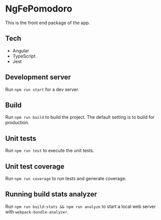 # NgFePomodoro

This is the front end package of the app.

## Tech

-   Angular
-   TypeScript
-   Jest
<!--
TODO: Uncomment when e2e testing is added
-   Cypress
    -->

## Development server

Run `npm run start` for a dev server.

## Build

Run `npm run build` to build the project. The default setting is to build for production.

## Unit tests

Run `npm run test` to execute the unit tests.

## Unit test coverage

Run `npm run coverage` to run tests and generate coverage.

<!--
TODO: uncomment after adding e2e testing
## Running end-to-end tests

Run `ng e2e` to execute the end-to-end tests via [Protractor](http://www.protractortest.org/).
-->

## Running build stats analyzer

Run `npm run build:stats && npm run analyze` to start a local web server with `webpack-bundle-analyzer`.
